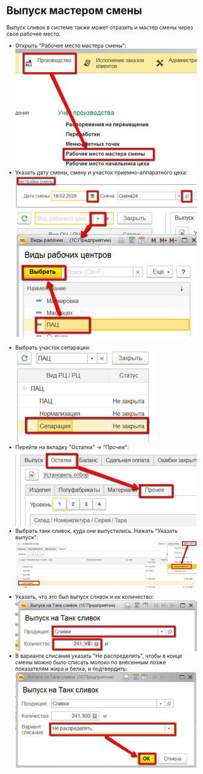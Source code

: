 # Выпуск мастером смены


Выпуск сливок в системе также может отразить и мастер смены через свое
рабочее место.

-   Открыть "Рабочее место мастера смены":  
![](ByShiftWizard.assets/drex_vypusk_masterom_smeny_1_custom.png)
-   Указать дату смены, смену и участок приемно-аппаратного цеха:  
![](ByShiftWizard.assets/drex_vypusk_masterom_smeny_1_custom_2.png)  
![](ByShiftWizard.assets/drex_vypusk_masterom_smeny_1_custom_3.png) 
-   Выбрать участок сепарации:  
![](ByShiftWizard.assets/drex_vypusk_masterom_smeny_1_custom_4.png) 
-   Перейти на вкладку "Остатки" -\> "Прочее":  
![](ByShiftWizard.assets/drex_vypusk_masterom_smeny_1_custom_5.png)
-   Выбрать танк сливок, куда они выпустились. Нажать "Указать выпуск":  
![](ByShiftWizard.assets/drex_vypusk_masterom_smeny_1_custom_6.png)
-   Указать, что это был выпуск сливок и их количество:  
![](ByShiftWizard.assets/drex_vypusk_masterom_smeny_1_custom_7.png)
-   В варианте списания указать "Не распределять", чтобы в конце смены
    можно было списать молоко по внесенным позже показателям жира и
    белка, и подтвердить:  
![](ByShiftWizard.assets/drex_vypusk_masterom_smeny_1_custom_8.png)

 
